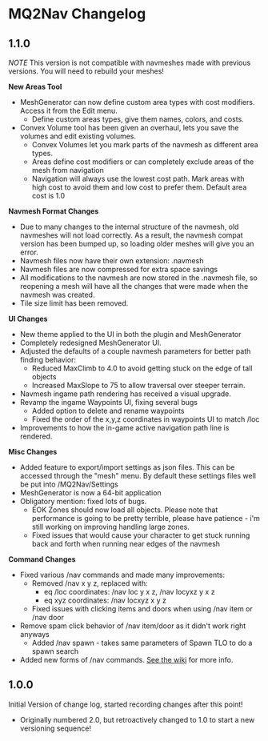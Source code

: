 MQ2Nav Changelog
================


1.1.0
-----
*NOTE* This version is not compatible with navmeshes made with previous versions. You will need to rebuild your meshes!

**New Areas Tool**
* MeshGenerator can now define custom area types with cost modifiers. Access it from the Edit menu.
  * Define custom areas types, give them names, colors, and costs.
* Convex Volume tool has been given an overhaul, lets you save the volumes and edit existing volumes.
  * Convex Volumes let you mark parts of the navmesh as different area types.
  * Areas define cost modifiers or can completely exclude areas of the mesh from navigation
  * Navigation will always use the lowest cost path. Mark areas with high cost to avoid them and low cost to prefer them. Default area cost is 1.0

**Navmesh Format Changes**
* Due to many changes to the internal structure of the navmesh, old navmeshes will not load correctly. As a result, the navmesh compat version has been bumped up, so loading older meshes will give you an error.
* Navmesh files now have their own extension: .navmesh
* Navmesh files are now compressed for extra space savings
* All modifications to the navmesh are now stored in the .navmesh file, so reopening a mesh will have all the changes that were made when the navmesh was created.
* Tile size limit has been removed.

**UI Changes**
* New theme applied to the UI in both the plugin and MeshGenerator
* Completely redesigned MeshGenerator UI.
* Adjusted the defaults of a couple navmesh parameters for better path finding behavior:
  * Reduced MaxClimb to 4.0 to avoid getting stuck on the edge of tall objects
  * Increased MaxSlope to 75 to allow traversal over steeper terrain.
* Navmesh ingame path rendering has received a visual upgrade.
* Revamp the ingame Waypoints UI, fixing several bugs
  * Added option to delete and rename waypoints
  * Fixed the order of the x,y,z coordinates in waypoints UI to match /loc
* Improvements to how the in-game active navigation path line is rendered.

**Misc Changes**
* Added feature to export/import settings as json files. This can be accessed through the "mesh" menu. By default these settings files well be put into <MQ2Dir>/MQ2Nav/Settings
* MeshGenerator is now a 64-bit application
* Obligatory mention: fixed lots of bugs.
  * EOK Zones should now load all objects. Please note that performance is going to be pretty terrible, please have patience - i'm still working on improving handling large zones.
  * Fixed issues that would cause your character to get stuck running back and forth when running near edges of the navmesh

**Command Changes**
* Fixed various /nav commands and made many improvements:
  * Removed /nav x y z, replaced with:
    * eq /loc coordinates: /nav loc y x z, /nav locyxz y x z
    * eq xyz coordinates: /nav locxyz x y z
  * Fixed issues with clicking items and doors when using /nav item or /nav door
* Remove spam click behavior of /nav item/door as it didn't work right anyways
  * Added /nav spawn <text> - takes same parameters of Spawn TLO to do a spawn search
* Added new forms of /nav commands. [See the wiki](https://github.com/brainiac/MQ2Nav/wiki/Command-Reference) for more info.



1.0.0
-----

Initial Version of change log, started recording changes after this point!
* Originally numbered 2.0, but retroactively changed to 1.0 to start a new versioning sequence!

